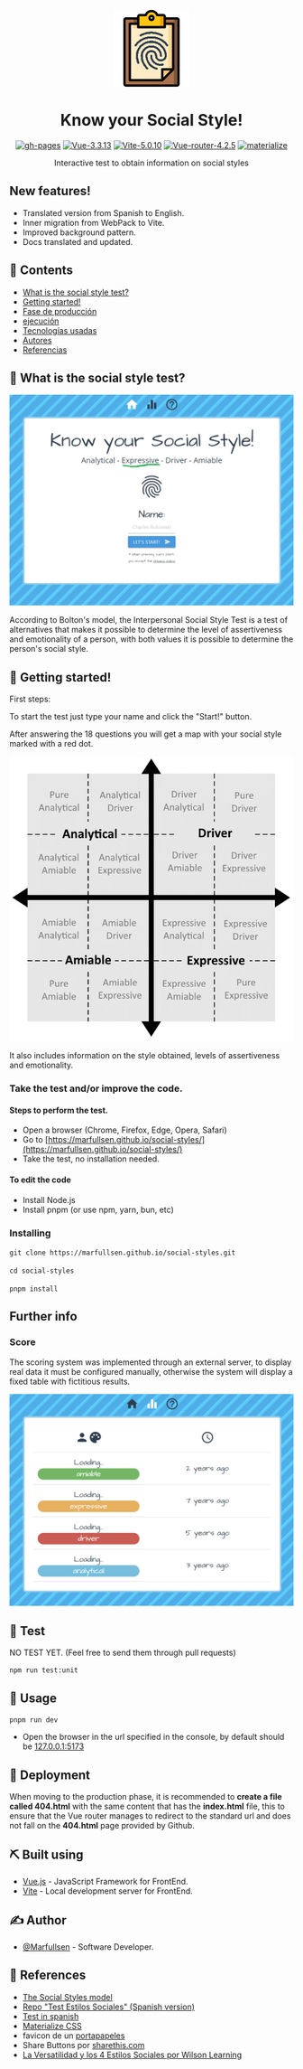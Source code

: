 <p align="center">
  <a href="https://marfullsen.github.io/social-styles/" rel="noopener">
 <img src="./docs/img/social_style.png" alt="app-icon"></a>
</p>

<div align="center">

# Know your Social Style!

[![gh-pages](https://img.shields.io/badge/Available-here!-red.svg)](https://marfullsen.github.io/social-styles/)
[![Vue-3.3.13](https://img.shields.io/badge/Vue-3.3.13-blue.svg "Badge Vue.js")](https://v3.vuejs.org/)
[![Vite-5.0.10](https://img.shields.io/badge/Vite-5.0.10-brightgreen.svg "Badge Vite")](https://vitejs.dev/)
[![Vue-router-4.2.5](https://img.shields.io/badge/Vue--router-4.2.5-yellow.svg "Badge VueRouter")](https://router.vuejs.org/)
[![materialize](https://img.shields.io/badge/materialize-css-ff69b4.svg)](https://materializecss.com/)

</div>

<p align="center">
  Interactive test to obtain information on social styles
</p>

## New features!

- Translated version from Spanish to English.
- Inner migration from WebPack to Vite.
- Improved background pattern.
- Docs translated and updated.

## 📝 Contents

- [What is the social style test?](#about)
- [Getting started!](#getting_started)
- [Fase de producción](#deployment)
- [ejecución](#usage)
- [Tecnologías usadas](#built_using)
- [Autores](#authors)
- [Referencias](#acknowledgement)

## 🧐 What is the social style test? <a name = "about"></a>

<p align="center">
  <a href="https://marfullsen.github.io/social-styles/" rel="noopener">
 <img src="./docs/img/welcome_site.png" alt="Screenshot del test"></a>
</p>

According to Bolton's model, the Interpersonal Social Style Test is a test of alternatives that makes it possible to determine the level of assertiveness and emotionality of a person, with both values it is possible to determine the person's social style.

## 🏁 Getting started! <a name = "getting_started"></a>

First steps:

To start the test just type your name and click the "Start!" button.

After answering the 18 questions you will get a map with your social style marked with a red dot.

<p align="center">
  <a href="https://marfullsen.github.io/social-styles/" rel="noopener">
 <img src="./docs/img/cartesianSocialStyle.png" alt="Cartesian_map_Wilson_Learning"></a>
</p>

It also includes information on the style obtained, levels of assertiveness and emotionality.

### Take the test and/or improve the code.

#### Steps to perform the test.

- Open a browser (Chrome, Firefox, Edge, Opera, Safari)
- Go to [https://marfullsen.github.io/social-styles/](https://marfullsen.github.io/social-styles/)
- Take the test, no installation needed.

#### To edit the code

- Install Node.js
- Install pnpm (or use npm, yarn, bun, etc)

### Installing


```
git clone https://marfullsen.github.io/social-styles.git

cd social-styles

pnpm install

```

## Further info
### Score

The scoring system was implemented through an external server, to display real data it must be configured manually, otherwise the system will display a fixed table with fictitious results.

<p align="center">
  <a href="https://marfullsen.github.io/social-styles/score" rel="noopener">
 <img src="./docs/img/puntajes.png" alt="Score"></a>
</p>

## 🔧 Test <a name = "tests"></a>

NO TEST YET. (Feel free to send them through pull requests)

```
npm run test:unit
```

## 🎈 Usage <a name="usage"></a>

```
pnpm run dev
```

- Open the browser in the url specified in the console, by default should be [127.0.0.1:5173](http://localhost:5173/)

## 🚀 Deployment <a name = "deployment"></a>

When moving to the production phase, it is recommended to **create a file called 404.html** with the same content that has the **index.html** file, this to ensure that the Vue router manages to redirect to the standard url and does not fall on the **404.html** page provided by Github.

## ⛏️ Built using <a name = "built_using"></a>

- [Vue.js](https://vuejs.org/) - JavaScript Framework for FrontEnd.
- [Vite](https://vitejs.dev/) - Local development server for FrontEnd.


## ✍️ Author <a name = "authors"></a>

- [@Marfullsen](https://github.com/Marfullsen) - Software Developer.

## 🎉 References <a name = "acknowledgement"></a>

- [The Social Styles model](https://www.bitesizelearning.co.uk/resources/how-social-styles-can-help-you-to-achieve-your-communication-goals)
- [Repo "Test Estilos Sociales" (Spanish version)](https://github.com/Marfullsen/estilos-sociales)
- [Test in spanish](https://marfullsen.github.io/estilos-sociales/)
- [Materialize CSS](https://materializecss.com/)
- favicon de un [portapapeles](https://www.stockio.com/free-icon/stationery-clipboard)
- Share Buttons por [sharethis.com](https://sharethis.com/)
- [La Versatilidad y los 4 Estilos Sociales por Wilson Learning](https://www.businessupgroup.com/post/la-versatilidad-y-los-4-estilos-sociales)